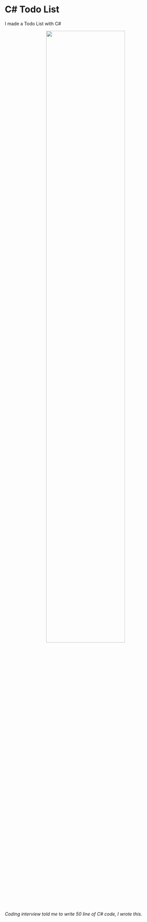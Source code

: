 # C# Todo List

I made a Todo List with C#

<div align="center">
  <img src="https://media3.giphy.com/media/v1.Y2lkPTc5MGI3NjExMnQ5ZmJ6Y2FlaXFjYnc3ZTQ5ODUwaW93dDNsMnI1eWsyaDB4NmY0NiZlcD12MV9pbnRlcm5hbF9naWZfYnlfaWQmY3Q9Zw/j52e2nN5RtGu8WG3mi/giphy.gif" width="70%" />
</div>

###### Coding interview told me to write 50 line of C# code, I wrote this.

